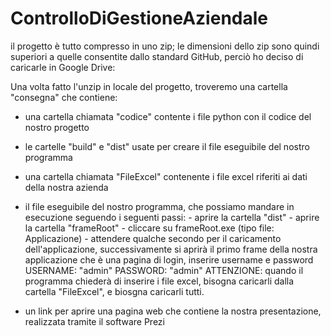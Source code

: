 # ControlloDiGestioneAziendale
il progetto è tutto compresso in uno zip; le dimensioni dello zip sono quindi superiori a quelle consentite dallo standard GitHub, perciò ho deciso di caricarle 
in Google Drive: 
     

Una volta fatto l'unzip in locale del progetto, troveremo una cartella "consegna" che contiene:
- una cartella chiamata "codice" contente i file python con il codice del nostro progetto
- le cartelle "build" e "dist" usate per creare il file eseguibile del nostro programma
- una cartella chiamata "FileExcel" contenente i file excel riferiti ai dati della nostra azienda
- il file eseguibile del nostro programma, che possiamo mandare in esecuzione seguendo i seguenti passi:
      - aprire la cartella "dist"
      - aprire la cartella "frameRoot"
      - cliccare su frameRoot.exe (tipo file: Applicazione)
      - attendere qualche secondo per il caricamento dell'applicazione, successivamente si aprirà il primo
         frame della nostra applicazione che è una pagina di login, inserire username e password
         USERNAME:    "admin"
         PASSWORD:   "admin"
         ATTENZIONE: quando il programma chiederà di inserire i file excel, bisogna caricarli dalla cartella
         "FileExcel", e biosgna caricarli tutti.
  
- un link per aprire una pagina web che contiene la nostra presentazione, realizzata tramite il software Prezi
